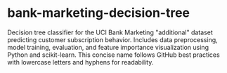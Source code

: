 # bank-marketing-decision-tree
Decision tree classifier for the UCI Bank Marketing "additional" dataset predicting customer subscription behavior. Includes data preprocessing, model training, evaluation, and feature importance visualization using Python and scikit-learn.  This concise name follows GitHub best practices with lowercase letters and hyphens for readability. 
